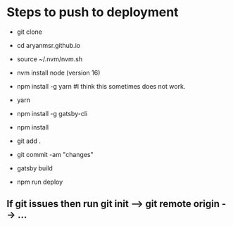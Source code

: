# Steps to push to deployment

  - git clone

  - cd aryanmsr.github.io

  - source ~/.nvm/nvm.sh

  - nvm install node (version 16)

  - npm install -g yarn #I think this sometimes does not work.

  - yarn

  - npm install -g gatsby-cli

  - npm install

  - git add .

  - git commit -am "changes"

  - gatsby build

  - npm run deploy

## If git issues then run git init --> git remote origin <url> --> ...